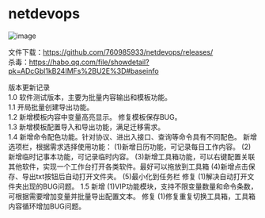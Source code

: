 # netdevops

![image](https://user-images.githubusercontent.com/23353564/203288395-68c1276e-a493-4541-9337-c309f47be7ce.png)



文件下载：https://github.com/760985933/netdevops/releases/  
杀毒：https://habo.qq.com/file/showdetail?pk=ADcGbl1kB24IMFs%2BU2E%3D#baseinfo

版本更新记录  
1.0  软件测试版本，主要为批量内容输出和模板功能。  
1.1  开局批量创建导出功能。  
1.2  新增模板内容中变量高亮显示。 修复模板保存BUG。  
1.3  新增模板配置导入和导出功能，满足迁移需求。  
1.4 
      新增命令配色功能。针对协议、进出入接口、查询等命令具有不同配色。
      新增选项栏，根据需求选择使用功能：
                (1)新增日历功能，可记录每日工作内容。
                (2)新增临时记事本功能，可记录临时内容。
                (3)新增工具箱功能，可以右键配置关联其他软件，实现一个工作台打开各类软件。最好可以拖放到工具箱
                (4)新增点击保存、导出txt按钮后自动打开文件夹。
                (5)最小化到任务栏
      修复
                (1)解决自动打开文件夹出现的BUG问题。
1.5
      新增
                (1)VIP功能模块，支持不限变量数量和命令条数，可根据需要增加变量并批量导出配置文本。
      修复
                (1)修复重复切换工具箱，工具箱内容循环增加BUG问题。
